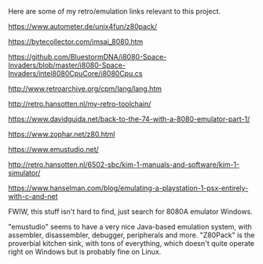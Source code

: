 Here are some of my retro/emulation links relevant to this project.

https://www.autometer.de/unix4fun/z80pack/

https://bytecollector.com/imsai_8080.htm

https://github.com/BluestormDNA/i8080-Space-Invaders/blob/master/i8080-Space-Invaders/intel8080CpuCore/i8080Cpu.cs

http://www.retroarchive.org/cpm/lang/lang.htm

http://retro.hansotten.nl/my-retro-toolchain/

https://www.davidguida.net/back-to-the-74-with-a-8080-emulator-part-1/

https://www.zophar.net/z80.html

https://www.emustudio.net/

http://retro.hansotten.nl/6502-sbc/kim-1-manuals-and-software/kim-1-simulator/

https://www.hanselman.com/blog/emulating-a-playstation-1-psx-entirely-with-c-and-net

FWIW, this stuff isn't hard to find, just search for 8080A emulator Windows.

"emustudio" seems to have a very nice Java-based emulation system, with assembler,
disassembler, debugger, peripherals and more.  "Z80Pack" is the proverbial kitchen
sink, with tons of everything, which doesn't quite operate right on Windows but is
probably fine on Linux.

